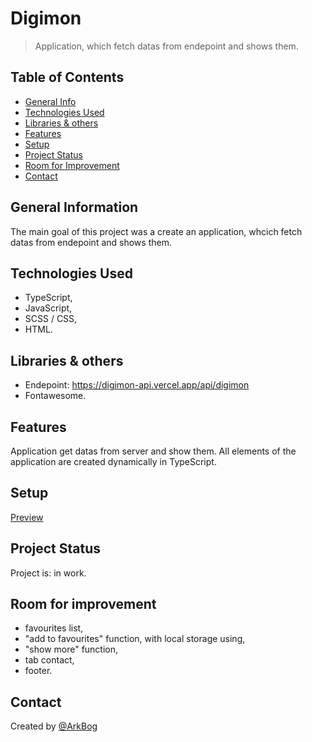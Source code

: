 # Digimon
> Application, which fetch datas from endepoint and shows them.

## Table of Contents
* [General Info](#general-information)
* [Technologies Used](#technologies-used)
* [Libraries & others](#libraries-&-others)
* [Features](#features)
* [Setup](#setup)
* [Project Status](#project-status)
* [Room for Improvement](#room-for-improvement)
* [Contact](#contact)


## General Information
The main goal of this project was a create an application, whcich fetch datas from endepoint and shows them. 


## Technologies Used
- TypeScript,
- JavaScript,
- SCSS / CSS,
- HTML.

## Libraries & others
- Endepoint: https://digimon-api.vercel.app/api/digimon
- Fontawesome.

## Features
Application get datas from server and show them. All elements of the application are created dynamically in TypeScript.


## Setup
[Preview](https://arkbog.github.io/digimon/)


## Project Status
Project is: in work.

## Room for improvement
- favourites list,
- "add to favourites" function, with local storage using,
- "show more" function,
- tab contact,
- footer.

## Contact
Created by [@ArkBog](https://github.com/ArkBog)


